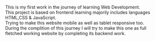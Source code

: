 This is my first work in the journey of learning Web Development.<br>
This project is based on frontend learning majorily includes languages HTML,CSS & JavaScript.<br>
Trying to make this website mobile as well as tablet responsive too.<br>
During the complition of this journey I will try to make this one as full fletched working website by completing its backend work.
